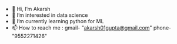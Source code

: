 - 👋 Hi, I’m Akarsh
- 👀 I’m interested in data science
- 🌱 I’m currently learning python for ML
- 📫 How to reach me : gmail- "akarsh01gupta@gmail.com" phone- "9552271426"
